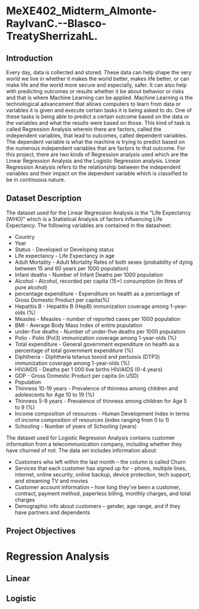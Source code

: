 # MeXE402_Midterm_Almonte-RayIvanC.--Blasco-TreatySherrizahL.

## Introduction

Every day, data is collected and stored. These data can help shape the very world we live in whether it makes the world better, makes life better, or can make life and the world more secure and especially, safer. It can also help with predicting outcomes or results whether it be about behavior or risks and that is where Machine Learning can be applied. Machine Learning is the technological advancement that allows computers to learn from data or variables it is given and execute certain tasks it is being asked to do. One of these tasks is being able to predict a certain outcome based on the data or the variables and what the results were based on those. This kind of task is called Regression Analysis wherein there are factors, called the independent variables, that lead to outcomes, called dependent variables. The dependent variable is what the machine is trying to predict based on the numerous independent variables that are factors to that outcome. For this project, there are two kinds of Regression analysis used which are the Linear Regression Analysis and the Logistic Regression analysis. Linear Regression Analysis refers to the relationship between the independent variables and their impact on the dependent variable which is classified to be in continuous nature. 

## Dataset Description

The dataset used for the Linear Regression Analysis is the “Life Expectancy (WHO)” which is a Statistical Analysis of factors influencing Life Expectancy. 
The following variables are contained in the datasheet:
+ Country
+ Year
+ Status - Developed or Developing status
+ Life expectancy - Life Expectancy in age
+ Adult Mortality - Adult Mortality Rates of both sexes (probability of dying between 15 and 60 years per 1000 population)
+ Infant deaths - Number of Infant Deaths per 1000 population
+ Alcohol - Alcohol, recorded per capita (15+) consumption (in litres of pure alcohol)
+ percentage expenditure - Expenditure on health as a percentage of Gross Domestic Product per capita(%)
+ Hepatitis B - Hepatitis B (HepB) immunization coverage among 1-year-olds (%)
+ Measles - Measles - number of reported cases per 1000 population
+ BMI - Average Body Mass Index of entire population
+ under-five deaths - Number of under-five deaths per 1000 population
+ Polio - Polio (Pol3) immunization coverage among 1-year-olds (%)
+ Total expenditure - General government expenditure on health as a percentage of total government expenditure (%)
+ Diphtheria - Diphtheria tetanus toxoid and pertussis (DTP3) immunization coverage among 1-year-olds (%)
+ HIV/AIDS - Deaths per 1 000 live births HIV/AIDS (0-4 years)
+ GDP - Gross Domestic Product per capita (in USD)
+ Population
+ Thinness 10-19 years - Prevalence of thinness among children and adolescents for Age 10 to 19 (%)
+ Thinness 5-9 years - Prevalence of thinness among children for Age 5 to 9 (%)
+ Income composition of resources - Human Development Index in terms of income composition of resources (index ranging from 0 to 1)
+ Schooling - Number of years of Schooling (years)












The dataset used for Logistic Regression Analysis contains customer information from a telecommunication company, including whether they have churned of not. 
The data set includes information about:
+ Customers who left within the last month – the column is called Churn
+ Services that each customer has signed up for – phone, multiple lines, internet, online security, online backup, device protection, tech support, and streaming TV and movies
+ Customer account information – how long they’ve been a customer, contract, payment method, paperless billing, monthly charges, and total charges
+ Demographic info about customers – gender, age range, and if they have partners and dependents




## Project Objectives

# Regression Analysis

## Linear

## Logistic
